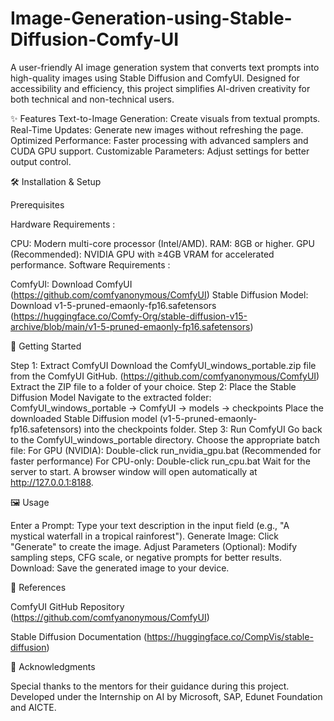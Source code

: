 # Image-Generation-using-Stable-Diffusion-Comfy-UI
A user-friendly AI image generation system that converts text prompts into high-quality images using Stable Diffusion and ComfyUI. Designed for accessibility and efficiency, this project simplifies AI-driven creativity for both technical and non-technical users.

✨ Features
Text-to-Image Generation: Create visuals from textual prompts.
Real-Time Updates: Generate new images without refreshing the page.
Optimized Performance: Faster processing with advanced samplers and CUDA GPU support.
Customizable Parameters: Adjust settings for better output control.

🛠️ Installation & Setup

Prerequisites

Hardware Requirements :

CPU: Modern multi-core processor (Intel/AMD).
RAM: 8GB or higher.
GPU (Recommended): NVIDIA GPU with ≥4GB VRAM for accelerated performance.
Software Requirements :

ComfyUI: Download ComfyUI (https://github.com/comfyanonymous/ComfyUI)
Stable Diffusion Model: Download v1-5-pruned-emaonly-fp16.safetensors (https://huggingface.co/Comfy-Org/stable-diffusion-v15-archive/blob/main/v1-5-pruned-emaonly-fp16.safetensors)

🚀 Getting Started

Step 1: Extract ComfyUI
Download the ComfyUI_windows_portable.zip file from the ComfyUI GitHub. (https://github.com/comfyanonymous/ComfyUI)
Extract the ZIP file to a folder of your choice.
Step 2: Place the Stable Diffusion Model
Navigate to the extracted folder:
ComfyUI_windows_portable → ComfyUI → models → checkpoints
Place the downloaded Stable Diffusion model (v1-5-pruned-emaonly-fp16.safetensors) into the checkpoints folder.
Step 3: Run ComfyUI
Go back to the ComfyUI_windows_portable directory.
Choose the appropriate batch file:
For GPU (NVIDIA): Double-click run_nvidia_gpu.bat
(Recommended for faster performance)
For CPU-only: Double-click run_cpu.bat
Wait for the server to start. A browser window will open automatically at http://127.0.0.1:8188.

🖼️ Usage

Enter a Prompt: 
Type your text description in the input field (e.g., "A mystical waterfall in a tropical rainforest").
Generate Image:
Click "Generate" to create the image.
Adjust Parameters (Optional):
Modify sampling steps, CFG scale, or negative prompts for better results.
Download: 
Save the generated image to your device.

📜 References

ComfyUI GitHub Repository (https://github.com/comfyanonymous/ComfyUI)

Stable Diffusion Documentation (https://huggingface.co/CompVis/stable-diffusion)


🙏 Acknowledgments

Special thanks to the mentors for their guidance during this project. Developed under the Internship on AI by Microsoft, SAP, Edunet Foundation and AICTE.
